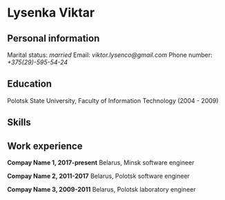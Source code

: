  
# Lysenka Viktar 
## Personal information
Marital status: _married_
Email:             _viktor.lysenco@gmail.com_
Phone number:      _+375(29)-595-54-24_

## Education
Polotsk State University, Faculty of Information Technology (2004 - 2009)

## Skills

## Work experience

**Compay Name 1, 2017-present**
Belarus, Minsk
software engineer

**Compay Name 2, 2011-2017**
Belarus, Polotsk
software engineer

**Compay Name 3, 2009-2011**
Belarus, Polotsk
laboratory engineer


